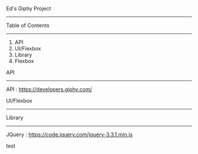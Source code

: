 Ed's Giphy Project
___________________________________________

Table of Contents
___________________________________________

 1. API
 2. UI/Flexbox
 3. Library
 4. Flexbox




API
___________________________________________
API : https://developers.giphy.com/


UI/Flexbox
___________________________________________


Library
___________________________________________

JQuery : https://code.jquery.com/jquery-3.3.1.min.js 

test

